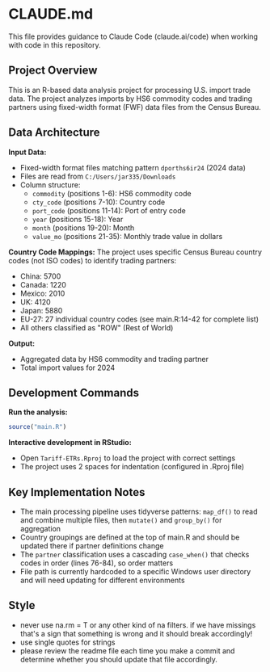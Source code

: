 # CLAUDE.md

This file provides guidance to Claude Code (claude.ai/code) when working with code in this repository.

## Project Overview

This is an R-based data analysis project for processing U.S. import trade data. The project analyzes imports by HS6 commodity codes and trading partners using fixed-width format (FWF) data files from the Census Bureau.

## Data Architecture

**Input Data:**
- Fixed-width format files matching pattern `dporths6ir24` (2024 data)
- Files are read from `C:/Users/jar335/Downloads`
- Column structure:
  - `commodity` (positions 1-6): HS6 commodity code
  - `cty_code` (positions 7-10): Country code
  - `port_code` (positions 11-14): Port of entry code
  - `year` (positions 15-18): Year
  - `month` (positions 19-20): Month
  - `value_mo` (positions 21-35): Monthly trade value in dollars

**Country Code Mappings:**
The project uses specific Census Bureau country codes (not ISO codes) to identify trading partners:
- China: 5700
- Canada: 1220
- Mexico: 2010
- UK: 4120
- Japan: 5880
- EU-27: 27 individual country codes (see main.R:14-42 for complete list)
- All others classified as "ROW" (Rest of World)

**Output:**
- Aggregated data by HS6 commodity and trading partner
- Total import values for 2024

## Development Commands

**Run the analysis:**
```r
source("main.R")
```

**Interactive development in RStudio:**
- Open `Tariff-ETRs.Rproj` to load the project with correct settings
- The project uses 2 spaces for indentation (configured in .Rproj file)

## Key Implementation Notes

- The main processing pipeline uses tidyverse patterns: `map_df()` to read and combine multiple files, then `mutate()` and `group_by()` for aggregation
- Country groupings are defined at the top of main.R and should be updated there if partner definitions change
- The `partner` classification uses a cascading `case_when()` that checks codes in order (lines 76-84), so order matters
- File path is currently hardcoded to a specific Windows user directory and will need updating for different environments

## Style
- never use na.rm = T or any other kind of na filters. if we have missings that's a sign that something is wrong and it should break accordingly!
- use single quotes for strings
- please review the readme file each time you make a commit and determine whether you should update that file accordingly. 
